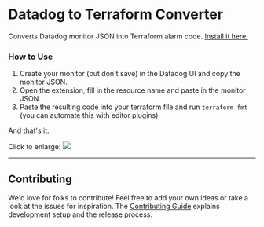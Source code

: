 # Datadog to Terraform Converter
Converts Datadog monitor JSON into Terraform alarm code. [Install it here.](https://chrome.google.com/webstore/detail/datadog-to-terraform-conv/lafmglpipgongjmbbjngmboifpaodemk)

### How to Use
1. Create your monitor (but don't save) in the Datadog UI and copy the monitor JSON.
1. Open the extension, fill in the resource name and paste in the monitor JSON.
1. Paste the resulting code into your terraform file and run `terraform fmt` (you can automate this with editor plugins)

And that's it.

Click to enlarge:
![](http://g.recordit.co/Bk7jSES5E7.gif)

****

## Contributing
We'd love for folks to contribute! Feel free to add your own ideas or take a look at the issues for inspiration. The [Contributing Guide](CONTRIBUTING.md) explains development setup and the release process.
